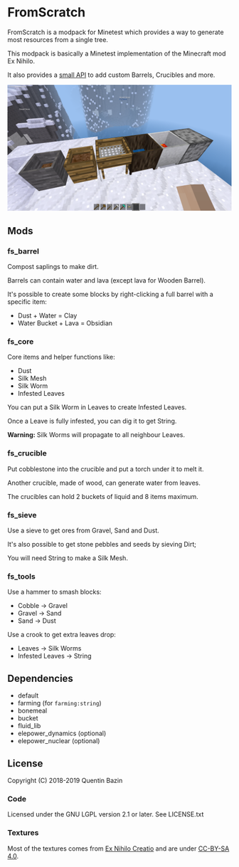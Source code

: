 # FromScratch

FromScratch is a modpack for Minetest which provides a way to generate most resources from a single tree.

This modpack is basically a Minetest implementation of the Minecraft mod Ex Nihilo.

It also provides a [small API](https://github.com/Quent42340/FromScratch/wiki/API-Documentation) to add custom Barrels, Crucibles and more.

![](screenshot.png?raw=true)

## Mods

### fs_barrel

Compost saplings to make dirt.

Barrels can contain water and lava (except lava for Wooden Barrel).

It's possible to create some blocks by right-clicking a full barrel with a specific item:
- Dust + Water = Clay
- Water Bucket + Lava = Obsidian

### fs_core

Core items and helper functions like:
- Dust
- Silk Mesh
- Silk Worm
- Infested Leaves

You can put a Silk Worm in Leaves to create Infested Leaves.

Once a Leave is fully infested, you can dig it to get String.

**Warning:** Silk Worms will propagate to all neighbour Leaves.

### fs_crucible

Put cobblestone into the crucible and put a torch under it to melt it.

Another crucible, made of wood, can generate water from leaves.

The crucibles can hold 2 buckets of liquid and 8 items maximum.

### fs_sieve

Use a sieve to get ores from Gravel, Sand and Dust.

It's also possible to get stone pebbles and seeds by sieving Dirt;

You will need String to make a Silk Mesh.

### fs_tools

Use a hammer to smash blocks:
- Cobble -> Gravel
- Gravel -> Sand
- Sand -> Dust

Use a crook to get extra leaves drop:
- Leaves -> Silk Worms
- Infested Leaves -> String

## Dependencies

- default
- farming (for `farming:string`)
- bonemeal
- bucket
- fluid_lib
- elepower_dynamics (optional)
- elepower_nuclear (optional)

## License

Copyright (C) 2018-2019 Quentin Bazin

### Code

Licensed under the GNU LGPL version 2.1 or later. See LICENSE.txt

### Textures

Most of the textures comes from [Ex Nihilo Creatio](https://github.com/BloodyMods/ExNihiloCreatio) and are under [CC-BY-SA 4.0](https://creativecommons.org/licenses/by-sa/4.0/).

